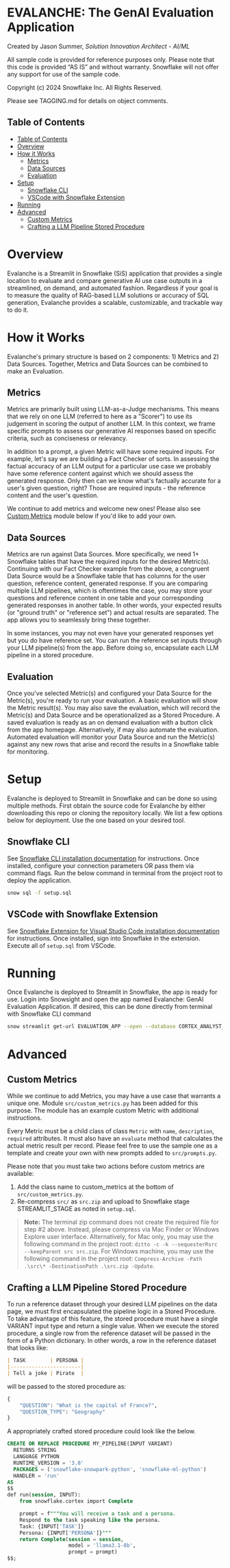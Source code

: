 # EVALANCHE: The GenAI Evaluation Application
Created by Jason Summer, *Solution Innovation Architect - AI/ML*

All sample code is provided for reference purposes only. Please note that this code is provided “AS IS” and without warranty.  Snowflake will not offer any support for use of the sample code.

Copyright (c) 2024 Snowflake Inc. All Rights Reserved.

Please see TAGGING.md for details on object comments.

## Table of Contents

* [Table of Contents](#table-of-contents)
* [Overview](#overview)
* [How it  Works](#how-it-works)
    + [Metrics](#metrics)
    + [Data Sources](#data-sources)
    + [Evaluation](#evaluation)
* [Setup](#setup)
    + [Snowflake CLI](#snowflake-cli)
    + [VSCode with Snowflake Extension](#vscode-with-snowflake-extension)
* [Running](#release)
* [Advanced](#advanced)
    + [Custom Metrics](#custom-metrics)
    + [Crafting a LLM Pipeline Stored Procedure](#crafting-a-llm-pipeline-stored-procedure)

# Overview
Evalanche is a Streamlit in Snowflake (SiS) application that provides a single location to evaluate and compare generative AI use case outputs in a streamlined, on demand, and automated fashion. Regardless if your goal is to measure the quality of RAG-based LLM solutions or accuracy of SQL generation, Evalanche provides a scalable, customizable, and trackable way to do it.

# How it Works
Evalanche's primary structure is based on 2 components: 1) Metrics and 2) Data Sources. Together, Metrics and Data Sources can be combined to make an Evaluation.

## Metrics
Metrics are primarily built using LLM-as-a-Judge mechanisms. This means that we rely on one LLM (referred to here as a "Scorer") to use its judgement in scoring the output of another LLM. In this context, we frame specific prompts to assess our generative AI responses based on specific criteria, such as conciseness or relevancy.

In addition to a prompt, a given Metric will have some required inputs. For example, let's say we are building a Fact Checker of sorts. In assessing the factual accuracy of an LLM output for a particular use case we probably have some reference content against which we should assess the generated response. Only then can we know what's factually accurate for a user's given question, right? Those are required inputs - the reference content and the user's question.

We continue to add metrics and welcome new ones! Please also see [Custom Metrics](#custom-metrics) module below if you'd like to add your own.

## Data Sources
Metrics are run against Data Sources. More specifically, we need 1+ Snowflake tables that have the required inputs for the desired Metric(s). Continuing with our Fact Checker example from the above, a congruent Data Source would be a Snowflake table that has columns for the user question, reference content, generated response. If you are comparing multiple LLM pipelines, which is oftentimes the case, you may store your questions and reference content in one table and your corresponding generated responses in another table. In other words, your expected results (or "ground truth" or "reference set") and actual results are separated. The app allows you to seamlessly bring these together.

In some instances, you may not even have your generated responses yet but you do have reference set. You can run the reference set inputs through your LLM pipeline(s) from the app. Before doing so, encapsulate each LLM pipeline in a stored procedure.

## Evaluation
Once you've selected Metric(s) and configured your Data Source for the Metric(s), you're ready to run your evaluation. A basic evaluation will show the Metric result(s). You may also save the evaluation, which will record the Metric(s) and Data Source and be operationalized as a Stored Procedure. A saved evaluation is ready as an on demand evaluation with a button click from the app homepage. Alternatively, if may also automate the evaluation. Automated evaluation will monitor your Data Source and run the Metric(s) against any new rows that arise and record the results in a Snowflake table for monitoring.

# Setup
Evalanche is deployed to Streamlit in Snowflake and can be done so using multiple methods. First obtain the source code for Evalanche by either downloading this repo or cloning the repository locally. We list a few options below for deployment. Use the one based on your desired tool.

## Snowflake CLI
See [Snowflake CLI installation documentation](https://docs.snowflake.com/developer-guide/snowflake-cli/index) for instructions. Once installed, configure your connection parameters OR pass them via command flags. Run the below command in terminal from the project root to deploy the application.
```bash
snow sql -f setup.sql
```

## VSCode with Snowflake Extension
See [Snowflake Extension for Visual Studio Code installation documentation](https://docs.snowflake.com/en/user-guide/vscode-ext) for instructions. Once installed, sign into Snowflake in the extension. Execute all of `setup.sql` from VSCode.

# Running
Once Evalanche is deployed to Streamlit in Snowflake, the app is ready for use. Login into Snowsight and open the app named Evalanche: GenAI Evaluation Application. If desired, this can be done directly from terminal with Snowflake CLI command

```bash
snow streamlit get-url EVALUATION_APP --open --database CORTEX_ANALYST_UTILITIES --schema EVALUATION
```

# Advanced
## Custom Metrics
While we continue to add Metrics, you may have a use case that warrants a unique one. Module `src/custom_metrics.py` has been added for this purpose. The module has an example custom Metric with additional instructions.

Every Metric must be a child class of class `Metric` with `name`, `description`, `required` attributes. It must also have an `evaluate` method that calculates the actual metric result per record. Please feel free to use the sample one as a template and create your own with new prompts added to `src/prompts.py`.

Please note that you must take two actions before custom metrics are available:
1) Add the class name to custom_metrics at the bottom of `src/custom_metrics.py`.
2) Re-compress `src/` as `src.zip` and upload to Snowflake stage STREAMLIT_STAGE as noted in `setup.sql`.

> **Note:** The terminal zip command does not create the required file for step #2 above. Instead, please compress via Mac Finder or Windows Explore user interface.
Alternatively, for Mac only, you may use the following command in the project root: ```ditto -c -k --sequesterRsrc --keepParent src src.zip```. For Windows machine, you may use the following command in the project root: ```Compress-Archive -Path .\src\* -DestinationPath .\src.zip -Update```.

## Crafting a LLM Pipeline Stored Procedure
To run a reference dataset through your desired LLM pipelines on the data page, we must first encapsulated the pipeline logic in a Stored Procedure. To take advantage of this feature, the stored procedure must have a single VARIANT input type and return a single value. When we execute the stored procedure, a single row from the reference dataset will be passed in the form of a Python dictionary. In other words, a row in the reference dataset that looks like:
```markdown
| TASK        | PERSONA |
|-----------------------|
| Tell a joke | Pirate  |
```
will be passed to the stored procedure as:
```python
{
    "QUESTION": "What is the capital of France?",
    "QUESTION_TYPE": "Geography"
}
```
A appropriately crafted stored procedure could look like the below.
```sql
CREATE OR REPLACE PROCEDURE MY_PIPELINE(INPUT VARIANT)
  RETURNS STRING
  LANGUAGE PYTHON
  RUNTIME_VERSION = '3.8'
  PACKAGES = ('snowflake-snowpark-python', 'snowflake-ml-python')
  HANDLER = 'run'
AS
$$
def run(session, INPUT):
    from snowflake.cortex import Complete

    prompt = f"""You will receive a task and a persona.
    Respond to the task speaking like the persona.
    Task: {INPUT['TASK']}
    Persona: {INPUT['PERSONA']}"""
    return Complete(session = session,
                    model = 'llama3.1-8b',
                    prompt = prompt)
$$;
```
